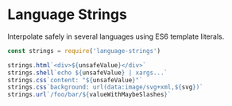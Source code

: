 # Language Strings

Interpolate safely in several languages using ES6 template literals.

```javascript
const strings = require('language-strings')

strings.html`<div>${unsafeValue}</div>`
strings.shell`echo ${unsafeValue} | xargs...`
strings.css`content: "${unsafeValue}"`
strings.css`background: url(data:image/svg+xml,${svg})`
strings.url`/foo/bar/${valueWithMaybeSlashes}`
```

